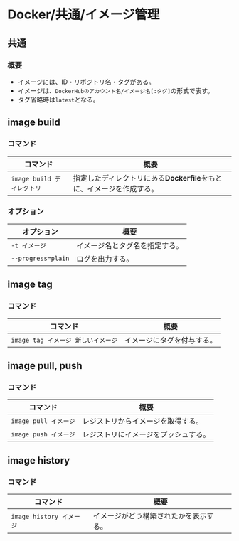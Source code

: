 # Docker/共通/イメージ管理

## 共通

### 概要

- イメージには、ID・リポジトリ名・タグがある。
- イメージは、`DockerHubのアカウント名/イメージ名[:タグ]`の形式で表す。
- タグ省略時は`latest`となる。

## image build

### コマンド

| コマンド                   | 概要                                                         |
| -------------------------- | ------------------------------------------------------------ |
| `image build ディレクトリ` | 指定したディレクトリにある**Dockerfile**をもとに、イメージを作成する。 |

### オプション

| オプション         | 概要                           |
| ------------------ | ------------------------------ |
| `-t イメージ`      | イメージ名とタグ名を指定する。 |
| `--progress=plain` | ログを出力する。               |

## image tag

### コマンド

| コマンド                            | 概要                       |
| ----------------------------------- | -------------------------- |
| `image tag イメージ 新しいイメージ` | イメージにタグを付与する。 |

## image pull, push

### コマンド

| コマンド              | 概要                                 |
| --------------------- | ------------------------------------ |
| `image pull イメージ` | レジストリからイメージを取得する。   |
| `image push イメージ` | レジストリにイメージをプッシュする。 |

## image history

### コマンド

| コマンド                 | 概要                                   |
| ------------------------ | -------------------------------------- |
| `image history イメージ` | イメージがどう構築されたかを表示する。 |
